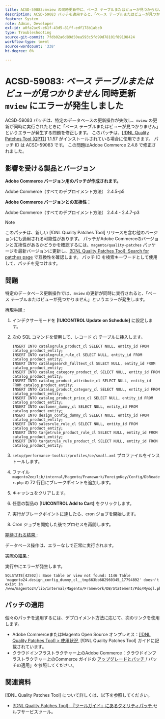 ```yaml
---
title: ACSD-59083:mview の同時更新中に、ベース テーブルまたはビューが見つからないというエラーが発生しました
description: ACSD-59083 パッチを適用すると、「ベース テーブルまたはビューが見つかりません」というエラーで特定のデータベース更新操作が失敗するAdobe Commerceの問題を修正できます。
feature: System
role: Admin, Developer
exl-id: a0fa2ac9-e61f-43d5-81ff-edf178b1abc0
type: Troubleshooting
source-git-commit: 7fdb02a6d89d50ea593c5fd99d78101f89198424
workflow-type: tm+mt
source-wordcount: '338'
ht-degree: 0%

---
```


# ACSD-59083: *ベース テーブルまたはビューが見つかりません* 同時更新 `mview` にエラーが発生しました

ACSD-59083 パッチは、特定のデータベースの更新操作が失敗し、`mview` の更新が同時に実行されたときに「ベース テーブルまたはビューが見つかりません」というエラーが発生する問題を修正します。 このパッチは、[[!DNL Quality Patches Tool (QPT)]](/help/tools/quality-patches-tool/quality-patches-tool-to-self-serve-quality-patches.md) 1.1.57 がインストールされている場合に使用できます。 パッチ ID は ACSD-59083 です。 この問題はAdobe Commerce 2.4.8 で修正されました。

## 影響を受ける製品とバージョン

**Adobe Commerce バージョン用のパッチが作成されます。**

Adobe Commerce（すべてのデプロイメント方法） 2.4.5-p5

**Adobe Commerce バージョンとの互換性：**

Adobe Commerce（すべてのデプロイメント方法） 2.4.4 - 2.4.7-p3

>[!NOTE]
>
>このパッチは、新しい [!DNL Quality Patches Tool] リリースを含む他のバージョンにも適用される可能性があります。 パッチがAdobe Commerceのバージョンと互換性があるかどうかを確認するには、`magento/quality-patches` パッケージを最新バージョンに更新し、[[!DNL Quality Patches Tool]: Search for patches page](https://experienceleague.adobe.com/tools/commerce-quality-patches/index.html?lang=ja) で互換性を確認します。 パッチ ID を検索キーワードとして使用して、パッチを見つけます。

## 問題

特定のデータベース更新操作では、`mview` の更新が同時に実行されると、「ベース テーブルまたはビューが見つかりません」というエラーが発生します。

<u> 再現手順 </u>:

1. インデクサーモードを **[!UICONTROL Update on Schedule]** に設定します。
1. 次の SQL コマンドを使用して、レコード `cl` テーブルに挿入します。

   ```
   INSERT INTO catalogrule_product_cl SELECT NULL, entity_id FROM catalog_product_entity;
   INSERT INTO catalogrule_rule_cl SELECT NULL, entity_id FROM catalog_product_entity;
   INSERT INTO catalogsearch_fulltext_cl SELECT NULL, entity_id FROM catalog_product_entity;
   INSERT INTO catalog_category_product_cl SELECT NULL, entity_id FROM catalog_product_entity;
   INSERT INTO catalog_product_attribute_cl SELECT NULL, entity_id FROM catalog_product_entity;
   INSERT INTO catalog_product_category_cl SELECT NULL, entity_id FROM catalog_product_entity;
   INSERT INTO catalog_product_price_cl SELECT NULL, entity_id FROM catalog_product_entity;
   INSERT INTO customer_dummy_cl SELECT NULL, entity_id FROM catalog_product_entity;
   INSERT INTO design_config_dummy_cl SELECT NULL, entity_id FROM catalog_product_entity;
   INSERT INTO salesrule_rule_cl SELECT NULL, entity_id FROM catalog_product_entity;
   INSERT INTO targetrule_product_rule_cl SELECT NULL, entity_id FROM catalog_product_entity;
   INSERT INTO targetrule_rule_product_cl SELECT NULL, entity_id FROM catalog_product_entity;
   ```

1. `setup/performance-toolkit/profiles/ce/small.xml` プロファイルをインストールします。
1. ファイル `magento2ee/lib/internal/Magento/Framework/ForeignKey/Config/DbReader.php` の 72 行目にブレークポイントを追加します。
1. キャッシュをクリアします。
1. 任意の製品の **[!UICONTROL Add to Cart]** をクリックします。
1. 実行がブレークポイントに達したら、cron ジョブを開始します。
1. Cron ジョブを開始した後でプロセスを再開します。

<u> 期待される結果 </u>:

データベース操作は、エラーなしで正常に実行されます。

<u> 実際の結果 </u>:

実行中にエラーが発生します。

```
SQLSTATE[42S02]: Base table or view not found: 1146 Table 'magento24.design_config_dummy_cl__tmp663bb682960345_17794892' doesn't exist in /www/magento24/lib/internal/Magento/Framework/DB/Statement/Pdo/Mysql.php:90
```

## パッチの適用

個々のパッチを適用するには、デプロイメント方法に応じて、次のリンクを使用します。

* Adobe CommerceまたはMagento Open Source オンプレミス：[[!DNL Quality Patches Tool] > 使用状況 &#x200B;](/help/tools/quality-patches-tool/usage.md) [!DNL Quality Patches Tool] ガイドに記載されています。
* クラウドインフラストラクチャー上のAdobe Commerce：クラウドインフラストラクチャー上のCommerce ガイドの [&#x200B; アップグレードとパッチ &#x200B;](https://experienceleague.adobe.com/docs/commerce-cloud-service/user-guide/develop/upgrade/apply-patches.html?lang=ja)/ パッチの適用」を参照してください。


## 関連資料

[!DNL Quality Patches Tool] について詳しくは、以下を参照してください。

* [[!DNL Quality Patches Tool]: 『ツールガイド』にあるクオリティパッチ &#x200B;](/help/tools/quality-patches-tool/quality-patches-tool-to-self-serve-quality-patches.md) セルフサービスツール。
